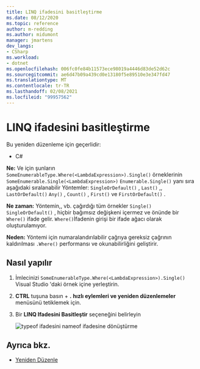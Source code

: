 ```yaml
---
title: LINQ ifadesini basitleştirme
ms.date: 08/12/2020
ms.topic: reference
author: m-redding
ms.author: midumont
manager: jmartens
dev_langs:
- CSharp
ms.workload:
- dotnet
ms.openlocfilehash: 006fc0fe84b11573ece98019a4446d83de52d62c
ms.sourcegitcommit: ae6d47b09a439cd0e13180f5e89510e3e347fd47
ms.translationtype: MT
ms.contentlocale: tr-TR
ms.lasthandoff: 02/08/2021
ms.locfileid: "99957562"
---
```

# <a name="simplify-linq-expression"></a>LINQ ifadesini basitleştirme

Bu yeniden düzenleme için geçerlidir:

- C#

**Ne:** Ve için şunların `SomeEnumerableType.Where(<LambdaExpression>).Single()` örneklerinin `SomeEnumerable.Single(<LambdaExpression>)` `Enumerable.Single()` yanı sıra aşağıdaki sıralanabilir Yöntemler: `SingleOrDefault()` , `Last()` ,, `LastOrDefault()` `Any()` , `Count()` , `First()` ve `FirstOrDefault()` .

**Ne zaman:**  Yöntemin,, vb. çağırdığı tüm örnekler `Single()` `SingleOrDefault()` , hiçbir bağımsız değişkeni içermez ve önünde bir `Where()` ifade gelir. `Where()`İfadenin girişi bir ifade ağacı olarak oluşturulamıyor.

**Neden:** Yöntemi için numaralandırılabilir çağrıya gereksiz çağrının kaldırılması `.Where()` performansı ve okunabilirliğini geliştirir.

## <a name="how-to"></a>Nasıl yapılır

1. İmlecinizi `SomeEnumerableType.Where(<LambdaExpression>).Single()` Visual Studio 'daki örnek içine yerleştirin.
2. **CTRL** tuşuna basın + **.** **hızlı eylemleri ve yeniden düzenlemeler** menüsünü tetiklemek için.
3. Bir **LINQ Ifadesini Basitleştir** seçeneğini belirleyin

   ![typeof ifadesini nameof ifadesine dönüştürme](media/simplify-linq-expression.png)

## <a name="see-also"></a>Ayrıca bkz.

- [Yeniden Düzenle](../refactoring-in-visual-studio.md)
